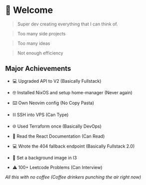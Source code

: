 # 🦸 Welcome

> Super dev creating everything that I can think of.

> Too many side projects

> Too many ideas

> Not enough efficiency 


## Major Achievements
- 💻 Upgraded API to V2 (Basically Fullstack)
  
- 🤓 Installed NixOS and setup home-manager (Never again)
  
- ⌨️ Own Neovim config (No Copy Pasta)
  
- ⛓️ SSH into VPS (Can Type)

- 🌐 Used Terraform once (Basically DevOps)
  
- 📖 Read the React Documentation (Can Read)

- 💻 Wrote the 404 fallback endpoint (Basically Fullstack 2.0)
  
- 🍚 Set a background image in I3

- ⚠️ 100+ Leetcode Problems (Can Interview)




*All this with no coffee (Coffee drinkers punching the air right now)*
